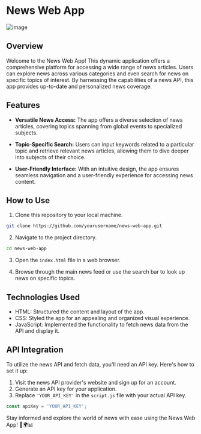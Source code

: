 # News Web App

![image](https://github.com/vinay-a1coder/News-app/assets/97262201/b5e29c05-e721-453d-80a9-7e611752c2d1)


## Overview

Welcome to the News Web App! This dynamic application offers a comprehensive platform for accessing a wide range of news articles. Users can explore news across various categories and even search for news on specific topics of interest. By harnessing the capabilities of a news API, this app provides up-to-date and personalized news coverage.

## Features

- **Versatile News Access:** The app offers a diverse selection of news articles, covering topics spanning from global events to specialized subjects.

- **Topic-Specific Search:** Users can input keywords related to a particular topic and retrieve relevant news articles, allowing them to dive deeper into subjects of their choice.

- **User-Friendly Interface:** With an intuitive design, the app ensures seamless navigation and a user-friendly experience for accessing news content.

## How to Use

1. Clone this repository to your local machine.

```bash
git clone https://github.com/yourusername/news-web-app.git
```

2. Navigate to the project directory.

```bash
cd news-web-app
```

3. Open the `index.html` file in a web browser.

4. Browse through the main news feed or use the search bar to look up news on specific topics.

## Technologies Used

- HTML: Structured the content and layout of the app.
- CSS: Styled the app for an appealing and organized visual experience.
- JavaScript: Implemented the functionality to fetch news data from the API and display it.

## API Integration

To utilize the news API and fetch data, you'll need an API key. Here's how to set it up:

1. Visit the news API provider's website and sign up for an account.
2. Generate an API key for your application.
3. Replace `'YOUR_API_KEY'` in the `script.js` file with your actual API key.

```javascript
const apiKey = 'YOUR_API_KEY';
```

Stay informed and explore the world of news with ease using the News Web App! 📰🌍📊

